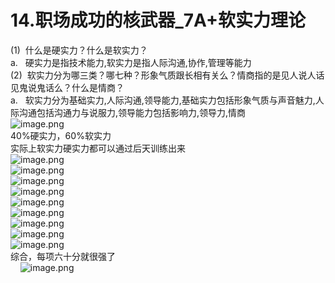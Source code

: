# 14.职场成功的核武器_7A+软实力理论

(1)  什么是硬实力？什么是软实力？<br />a.   硬实力是指技术能力,软实力是指人际沟通,协作,管理等能力<br />(2)  软实力分为哪三类？哪七种？形象气质跟长相有关么？情商指的是见人说人话见鬼说鬼话么？什么是情商？<br />a.   软实力分为基础实力,人际沟通,领导能力,基础实力包括形象气质与声音魅力,人际沟通包括沟通力与说服力,领导能力包括影响力,领导力,情商<br />![image.png](https://cdn.nlark.com/yuque/0/2019/png/349894/1559033070164-da18f636-c70d-407c-9162-ddee51b8c54d.png#align=left&display=inline&height=271&name=image.png&originHeight=271&originWidth=708&size=102005&status=done&width=708)<br />40%硬实力，60%软实力<br />实际上软实力硬实力都可以通过后天训练出来<br />![image.png](https://cdn.nlark.com/yuque/0/2019/png/349894/1559033083472-2fa2743d-d782-44ab-966e-cde90d3c4bc6.png#align=left&display=inline&height=181&name=image.png&originHeight=181&originWidth=533&size=55244&status=done&width=533)<br />![image.png](https://cdn.nlark.com/yuque/0/2019/png/349894/1559033091736-1db9b76f-6a12-4be3-bb50-e7930adef73b.png#align=left&display=inline&height=390&name=image.png&originHeight=390&originWidth=765&size=203537&status=done&width=765)<br />![image.png](https://cdn.nlark.com/yuque/0/2019/png/349894/1559033102417-2d00298d-5509-427c-ba74-07d4bed5fe0b.png#align=left&display=inline&height=385&name=image.png&originHeight=385&originWidth=762&size=193930&status=done&width=762)<br />![image.png](https://cdn.nlark.com/yuque/0/2019/png/349894/1559033111184-6d3c3055-ee73-4697-bf06-f52f74345724.png#align=left&display=inline&height=384&name=image.png&originHeight=384&originWidth=743&size=206678&status=done&width=743)<br />![image.png](https://cdn.nlark.com/yuque/0/2019/png/349894/1559033120774-07d7559d-2b98-48f9-91e6-e3b3afae99a1.png#align=left&display=inline&height=382&name=image.png&originHeight=382&originWidth=769&size=192371&status=done&width=769)<br />![image.png](https://cdn.nlark.com/yuque/0/2019/png/349894/1559033131811-d8b57716-d926-44d3-8b5a-ca0636f7729b.png#align=left&display=inline&height=388&name=image.png&originHeight=388&originWidth=751&size=195839&status=done&width=751)<br />![image.png](https://cdn.nlark.com/yuque/0/2019/png/349894/1559033141309-14a893eb-c3e4-49f1-89fa-7878a7145c34.png#align=left&display=inline&height=373&name=image.png&originHeight=373&originWidth=747&size=186960&status=done&width=747)<br />![image.png](https://cdn.nlark.com/yuque/0/2019/png/349894/1559033149012-cef709a8-6300-48c4-b800-881f779436f6.png#align=left&display=inline&height=381&name=image.png&originHeight=381&originWidth=766&size=207258&status=done&width=766)<br />![image.png](https://cdn.nlark.com/yuque/0/2019/png/349894/1559033158998-30e65052-9efa-49ff-b4f4-ee25b227da9c.png#align=left&display=inline&height=363&name=image.png&originHeight=363&originWidth=808&size=222810&status=done&width=808)<br />综合，每项六十分就很强了<br />    ![image.png](https://cdn.nlark.com/yuque/0/2019/png/349894/1559033170126-fdf8119e-4fa4-42d5-a0e1-29009cd6b31f.png#align=left&display=inline&height=38&name=image.png&originHeight=38&originWidth=571&size=37339&status=done&width=571)
